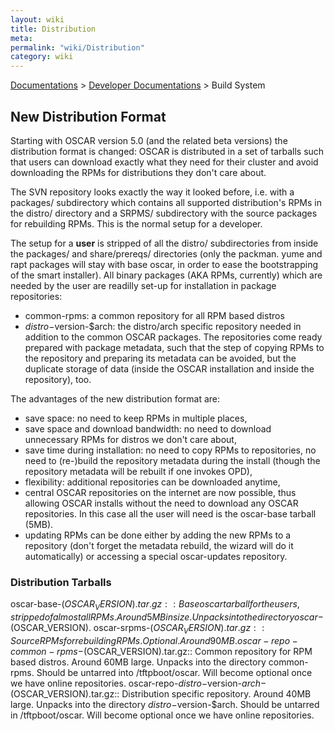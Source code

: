 ```yaml
---
layout: wiki
title: Distribution
meta: 
permalink: "wiki/Distribution"
category: wiki
---
```

<!-- Name: Distribution -->
<!-- Version: 1 -->
<!-- Author: efocht -->
[Documentations](Document) > [Developer Documentations](DevelDocs) > Build System

## New Distribution Format
 
Starting with OSCAR version 5.0 (and the related beta versions) the distribution format is changed: OSCAR is distributed in a set of tarballs such that users can download exactly what they need for their cluster and avoid downloading the RPMs for distributions they don't care about.

The SVN repository looks exactly the way it looked before, i.e. with a packages/ subdirectory which contains all supported distribution's RPMs in the distro/ directory and a SRPMS/ subdirectory with the source packages for rebuilding RPMs. This is the normal setup for a developer.

The setup for a __user__ is stripped of all the distro/ subdirectories from inside the packages/ and share/prereqs/ directories (only the packman. yume and rapt packages will stay with base oscar, in order to ease the bootstrapping of the smart installer). All binary packages (AKA RPMs, currently) which are needed by the user are readilly set-up for installation in package repositories:

  * common-rpms: a common repository for all RPM based distros
  * $distro-$version-$arch: the distro/arch specific repository needed in addition to the common OSCAR packages.
The repositories come ready prepared with package metadata, such that the step of copying RPMs to the repository and preparing its metadata can be avoided, but the duplicate storage of data (inside the OSCAR installation and inside the repository), too.

The advantages of the new distribution format are:

 * save space: no need to keep RPMs in multiple places,
 * save space and download bandwidth: no need to download unnecessary RPMs for distros we don't care about,
 * save time during installation: no need to copy RPMs to repositories, no need to (re-)build the repository metadata during the install (though the repository metadata will be rebuilt if one invokes OPD),
 * flexibility: additional repositories can be downloaded anytime, 
 * central OSCAR repositories on the internet are now possible, thus allowing OSCAR installs without the need to download any OSCAR repositories. In this case all the user will need is the oscar-base tarball (5MB).
 * updating RPMs can be done either by adding the new RPMs to a repository (don't forget the metadata rebuild, the wizard will do it automatically) or accessing a special oscar-updates repository.
 
### Distribution Tarballs
 
 oscar-base-$(OSCAR_VERSION).tar.gz::
    Base oscar tarball for the users, stripped of almost all RPMs. Around 5MB in size. Unpacks into the directory oscar-$(OSCAR_VERSION).
 oscar-srpms-$(OSCAR_VERSION).tar.gz::
    Source RPMs for rebuilding RPMs. Optional. Around 90MB.
 oscar-repo-common-rpms-$(OSCAR_VERSION).tar.gz::
    Common repository for RPM based distros. Around 60MB large. Unpacks into the directory common-rpms. Should be untarred into /tftpboot/oscar. Will become optional once we have online repositories.
 oscar-repo-$distro-$version-$arch-$(OSCAR_VERSION).tar.gz::
    Distribution specific repository. Around 40MB large. Unpacks into the directory $distro-$version-$arch. Should be untarred in /tftpboot/oscar. Will become optional once we have online repositories.

